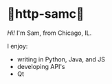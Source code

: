# 🚀http-samc🚀

*Hi!* 
I'm Sam, from Chicago, IL. 

I enjoy:
- writing in Python, Java, and JS
- developing API's
- Qt
